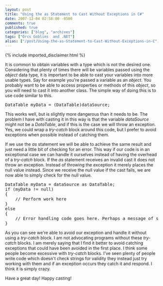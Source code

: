 ```yaml
---
layout: post
title: "Using the as Statement to Cast Without Exceptions in C#"
date: 2007-12-04 02:58:00 -0500
comments: true
published: true
categories: ["blog", "archives"]
tags: ["Orcs Goblins  and .NET"]
alias: ["/post/Using-the-as-Statement-to-Cast-Without-Exceptions-in-C", "/post/using-the-as-statement-to-cast-without-exceptions-in-c"]
---
```

<!-- more -->
{% include imported_disclaimer.html %}
<p>It is common to obtain variables with a type which is not the desired one. Considering that plenty of times there will be variables passed using the <em>object</em> data type, it is important to be able to cast your variables into more usable types. Say for example you're passed a variable as an <em>object</em>. You probably want to be able to access properties or methods of this <em>object</em>, so you will need to cast it into another class. The simple way of doing this is to use code similar to this.</p>
<pre class="code"><span>DataTable</span> myData = (<span>DataTable</span>)dataSource;</pre>
<p><a href="http://11011.net/software/vspaste"></a>This works well, but is slightly more dangerous than it needs to be. The problem I have with casting it in this way is that the variable <em>dataSource</em> might not be a <em>DataTable</em>, and if this is the case we will throw an exception. Yes, we could wrap a <em>try-catch</em> block around this code, but I prefer to avoid exceptions when possible instead of catching them.</p>
<p>If we use the <em>as</em> statement we will be able to achieve the same result and just need a little bit of checking for an error. This way if our code is in an exceptional case we can handle it ourselves instead of having the overhead of a <em>try-catch </em>block. If the <em>as</em> statement receives an invalid cast it does not throw an exception. Instead of throwing the exception it merely places the null value instead. Since we receive the null value if the cast fails, we are now able to simply check for the null value.</p>
<pre class="code"><span>DataTable</span> myData = dataSource <span>as</span> <span>DataTable</span>;
<span>if</span> (myData != <span>null</span>)
{
    <span>// Perform work here
</span>}
<span>else
</span>{
    <span>// Error handling code goes here. Perhaps a message of some kind.
</span>}</pre>
<p>As you can see we're able to avoid our exception and handle it without using a <em>try-catch</em> block. I am not advocating programs without these <em>try-catch </em>blocks. I am merely saying that I find it better to avoid catching exceptions that could have been avoided in the first place. I think some people become excessive with <em>try-catch </em>blocks. I've seen plenty of people write code which doesn't check strings for validity they instead just try working with them and if an exception occurs they catch it and respond. I think it is simply crazy.</p>
<p>Have a great day! Happy casting!</p>
